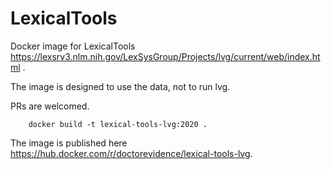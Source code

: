 # LexicalTools

Docker image for LexicalTools https://lexsrv3.nlm.nih.gov/LexSysGroup/Projects/lvg/current/web/index.html .

The image is designed to use the data, not to run lvg.

PRs are welcomed.


```
    docker build -t lexical-tools-lvg:2020 .
```

The image is published here https://hub.docker.com/r/doctorevidence/lexical-tools-lvg.